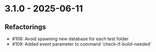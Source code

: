 # 3.1.0 - 2025-06-11

## Refactorings

 - #108: Avoid spawning new database for each test folder
 - #109: Added event parameter to command 'check-if-build-needed' 
